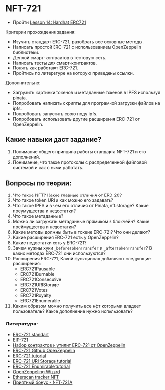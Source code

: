 # NFT-721

- Пройти [Lesson 14: Hardhat ERC721](https://github.com/smartcontractkit/full-blockchain-solidity-course-js#lesson-14-hardhat-nfts-everything-you-need-to-know-about-nfts)

Критерии прохождения задания:
 - Изучить стандарт ERC-721, разобрать все основные методы.
 - Написать простой ERC-721 с использованием OpenZeppelin библиотеки.
 - Деплой смарт-контрактов в тестовую сеть.
 - Написать тесты для смарт-контрактов.
 - Понять как работают ERC-721.
 - Пройтись по литературе на которую приведены ссылки.

Дополнительно:

 - Загрузить картинки токенов и метаданные токенов в IPFS используя pinata.
 - Попробовать написать скрипты для програмной загрузки файлов на ipfs.
 - Попробовать запустить свою ноду ipfs.
 - Попробовать использовать другие расширения ERC-721 от OpenZeppelin.


## Какие навыки даст задание?

1. Понимание общего принципа работы стандарта NFT-721 и его дополнений.
2. Понимание, что такое протоколы с распределенной файловой системой и как с ними работать.


## Вопросы по теории:

1. Что такое NFT? Какие главные отличия от ERC-20?
2. Что такое token URI и как можно его задавать?
3. Что такое IPFS и в чем его отличия от Pinata, nft.storage? Какие преумущества и недостатки?
4. Что такое метаданные?
5. Можно ли загружать метаданные прямиком в блокчейн? Какие преймущества и недостатки?
6. Какие методы должны быть в токене ERC-721? Что они делают?
7. Какие расширения ERC-721 есть у OpenZeppelin?
8. Какие недостатки есть у ERC-721?
9. Зачем нужны хуки `_beforeTokenTransfer` и `_afterTokenTransfer`? В каких методах ERC-721 они используются?
10. Расширения ERC-721, Какой функционал добавляют следующие расширения:
    - ERC721Pausable
    - ERC721Burnable
    - ERC721Consecutive
    - ERC721URIStorage
    - ERC721Votes
    - ERC721Royalty
    - ERC721Enumerable
11. Каким образом можно получить все нфт которыми владеет пользователь? Какое дополнение нужно использовать?


### Литература:

- [ERC-721 standart](https://ethereum.org/en/developers/docs/standards/tokens/erc-721/)
- [EIP-721](https://eips.ethereum.org/EIPS/eip-721)
- [Набор контрактов и утилит ERC-721 от OpenZeppelin](https://docs.openzeppelin.com/contracts/4.x/erc721)
- [ERC-721 Github OpenZeppelin](https://github.com/OpenZeppelin/openzeppelin-contracts/tree/master/contracts/token/ERC721)
- [ERC-721 tutorial](https://www.youtube.com/watch?v=YwXXLmRZI3Y&ab_channel=BlockchainBob)
- [ERC-721 URI Storage tutorial](https://www.youtube.com/watch?v=NU5Z-NIK4_U&ab_channel=BlockchainBob)
- [ERC-721 Enumirable tutorial](https://www.youtube.com/watch?v=hL5uPgEAuIo&ab_channel=BlockchainBob)
- [OpenZeppeling Wizard](https://docs.openzeppelin.com/contracts/4.x/wizard)
- [Etherscan tracker NFT](https://etherscan.io/tokens-nft)
- [Приятный бонус - NFT-721A](https://www.erc721a.org/)
